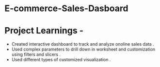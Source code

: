 # E-commerce-Sales-Dasboard
# Project Learnings -
- Created interactive dashboard to track and analyze onoline sales data .
- Used complex parameters to drill down in worksheet and customization using filters and slicers .
- Used different types of customized visualization .
